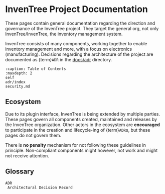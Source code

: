 
# InvenTree Project Documentation

These pages contain general documentation regarding the direction and governance of the InvenTree project. They target the general org, not only InvenTree/InvenTree, the inventory management system.

InvenTree consists of many components, working together to enable inventory management and more, with a focus on electronics (manufacturing). Decisions regarding the architecture of the project are documented as {term}`ADR` in the [docs/adr](adr/index.md) directory.

```{toctree}
:caption: Table of Contents
:maxdepth: 2
self
adr/index
security.md
```

## Ecosystem

Due to its plugin interface, InvenTree is being extended by multiple parties.
These pages govern all components created, maintained and releases by the InvenTree organization. Other actors in the ecosystem are **encouraged** to participate in the creation and lifecycle-ing of {term}`ADR`s, but these pages do not govern them.

There is **no penalty** mechanism for not following these guidelines in principle. Non-compliant components might however, not work and might not receive attention.

## Glossary

```{glossary}
ADR
 Architectural Decision Record
```
